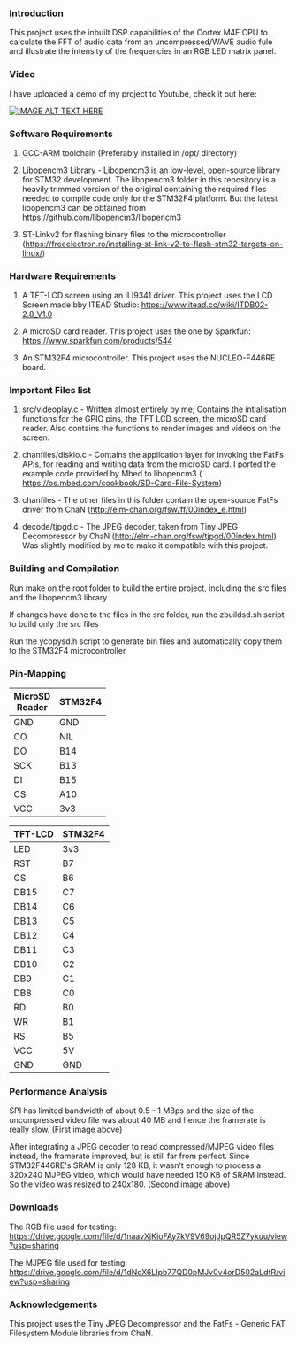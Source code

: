 <h3>Introduction</h3>

This project uses the inbuilt DSP capabilities of the Cortex M4F CPU to calculate the FFT of audio data from an uncompressed/WAVE audio fule and illustrate the intensity of the frequencies in an RGB LED matrix panel.

<h3>Video</h3>

I have uploaded a demo of my project to Youtube, check it out here: 

[![IMAGE ALT TEXT HERE](https://img.youtube.com/vi/9FIgD8RN5yE/0.jpg)](https://www.youtube.com/watch?v=9FIgD8RN5yE)


<h3>Software Requirements</h3>

1. GCC-ARM toolchain (Preferably installed in /opt/ directory)

2. Libopencm3 Library - Libopencm3 is an low-level, open-source library for STM32 development. The libopencm3 folder in this repository is a heavily trimmed version of the original containing the required files needed to compile code only for the STM32F4 platform. But the latest libopencm3 can be obtained from https://github.com/libopencm3/libopencm3

3. ST-Linkv2 for flashing binary files to the microcontroller (https://freeelectron.ro/installing-st-link-v2-to-flash-stm32-targets-on-linux/)

<h3>Hardware Requirements</h3>

1. A TFT-LCD screen using an ILI9341 driver. This project uses the LCD Screen made bby ITEAD Studio: https://www.itead.cc/wiki/ITDB02-2.8_V1.0

2. A microSD card reader. This project uses the one by Sparkfun: https://www.sparkfun.com/products/544

3. An STM32F4 microcontroller. This project uses the NUCLEO-F446RE board.

<h3>Important Files list</h3>

1. src/videoplay.c - Written almost entirely by me; Contains the intialisation functions for the GPIO pins, the TFT LCD screen, the microSD card reader. Also contains the functions to render images and videos on the screen. 

2. chanfiles/diskio.c - Contains the application layer for invoking the FatFs APIs, for reading and writing data from the microSD card. I ported the example code provided by Mbed to libopencm3 ( https://os.mbed.com/cookbook/SD-Card-File-System)

3. chanfiles - The other files in this folder contain the open-source FatFs driver from ChaN (http://elm-chan.org/fsw/ff/00index_e.html)

4. decode/tjpgd.c - The JPEG decoder, taken from Tiny JPEG Decompressor by ChaN (http://elm-chan.org/fsw/tjpgd/00index.html) Was slightly modified by me to make it compatible with this project.


<h3>Building and Compilation</h3>

Run make on the root folder to build the entire project, including the src files and the libopencm3 library

If changes have done to the files in the src folder, run the zbuildsd.sh script to build only the src files

Run the ycopysd.h script to generate bin files and automatically copy them to the STM32F4 microcontroller

<h3>Pin-Mapping</h3>

<table>
<thead>
  <tr>
    <th>MicroSD <br>Reader</th>
    <th>STM32F4</th>
  </tr>
</thead>
<tbody>
  <tr>
    <td>GND</td>
    <td>GND</td>
  </tr>
  <tr>
    <td>CO</td>
    <td>NIL</td>
  </tr>
  <tr>
    <td>DO</td>
    <td>B14</td>
  </tr>
  <tr>
    <td>SCK</td>
    <td>B13</td>
  </tr>
  <tr>
    <td>DI</td>
    <td>B15</td>
  </tr>
  <tr>
    <td>CS</td>
    <td>A10</td>
  </tr>
  <tr>
    <td>VCC</td>
    <td>3v3</td>
  </tr>
</tbody>
</table>


<table>
<thead>
  <tr>
    <th>TFT-LCD</th>
    <th>STM32F4</th>
  </tr>
</thead>
<tbody>
  <tr>
    <td>LED</td>
    <td>3v3</td>
  </tr>
  <tr>
    <td>RST</td>
    <td>B7</td>
  </tr>
  <tr>
    <td>CS</td>
    <td>B6</td>
  </tr>
  <tr>
    <td>DB15</td>
    <td>C7</td>
  </tr>
  <tr>
    <td>DB14</td>
    <td>C6</td>
  </tr>
  <tr>
    <td>DB13</td>
    <td>C5</td>
  </tr>
  <tr>
    <td>DB12</td>
    <td>C4</td>
  </tr>
  <tr>
    <td>DB11</td>
    <td>C3</td>
  </tr>
  <tr>
    <td>DB10</td>
    <td>C2</td>
  </tr>
  <tr>
    <td>DB9</td>
    <td>C1</td>
  </tr>
  <tr>
    <td>DB8</td>
    <td>C0</td>
  </tr>
  <tr>
    <td>RD</td>
    <td>B0</td>
  </tr>
  <tr>
    <td>WR</td>
    <td>B1</td>
  </tr>
  <tr>
    <td>RS</td>
    <td>B5</td>
  </tr>
  <tr>
    <td>VCC</td>
    <td>5V</td>
  </tr>
  <tr>
    <td>GND</td>
    <td>GND</td>
  </tr>
</tbody>
</table>



<h3>Performance Analysis</h3>

SPI has limited bandwidth of about 0.5 - 1 MBps and the size of the uncompressed video file was about 40 MB and hence the framerate is really slow. (First image above)

After integrating a JPEG decoder to read compressed/MJPEG video files instead, the framerate improved, but is still far from perfect. Since STM32F446RE's SRAM is only 128 KB, it wasn't enough to process a 320x240 MJPEG video, which would have needed 150 KB of SRAM instead. So the video was resized to 240x180. (Second image above)

<h3>Downloads</h3>

The RGB file used for testing: https://drive.google.com/file/d/1naavXjKioFAy7kV9V69ojJpQR5Z7ykuu/view?usp=sharing

The MJPEG file used for testing: https://drive.google.com/file/d/1dNoX6LIpb77QD0pMJv0v4orD502aLdtR/view?usp=sharing

<h3>Acknowledgements</h3>

This project uses the Tiny JPEG Decompressor and the FatFs - Generic FAT Filesystem Module libraries from ChaN.

